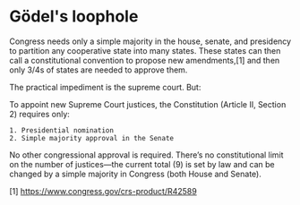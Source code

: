 
Gödel's loophole
================

Congress needs only a simple majority in the house, senate, and presidency to partition any cooperative state into many states. These states can then call a constitutional convention to propose new amendments,[1] and then only 3/4s of states are needed to approve them.

The practical impediment is the supreme court. But: 

To appoint new Supreme Court justices, the Constitution (Article II, Section 2) requires only:

    1. Presidential nomination
    2. Simple majority approval in the Senate

No other congressional approval is required. There’s no constitutional limit on the number of justices—the current total (9) is set by law and can be changed by a simple majority in Congress (both House and Senate).

[1] https://www.congress.gov/crs-product/R42589
